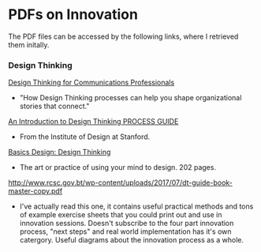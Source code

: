 # PDFs on Innovation

The PDF files can be accessed by the following links, where I retrieved them initally. 

### Design Thinking

[Design Thinking for Communications Professionals](https://apps.prsa.org/Network/_includes/Storytell.pdf)
 - "How Design Thinking processes can help you shape organizational stories that connect."

[An Introduction to Design Thinking PROCESS GUIDE](
https://dschool-old.stanford.edu/sandbox/groups/designresources/wiki/36873/attachments/74b3d/ModeGuideBOOTCAMP2010L.pdf)
 - From the Institute of Design at Stanford.

[Basics Design: Design Thinking](http://asimetrica.org/wp-content/uploads/2014/06/design-thinking.pdf)
 - The art or practice of using your mind to design. 202 pages.

http://www.rcsc.gov.bt/wp-content/uploads/2017/07/dt-guide-book-master-copy.pdf
 - I've actually read this one, it contains useful practical methods and tons of example exercise sheets that you could print out and use in innovation sessions. Doesn't subscribe to the four part innovation process, "next steps" and real world implementation has it's own catergory. Useful diagrams about the innovation process as a whole.
